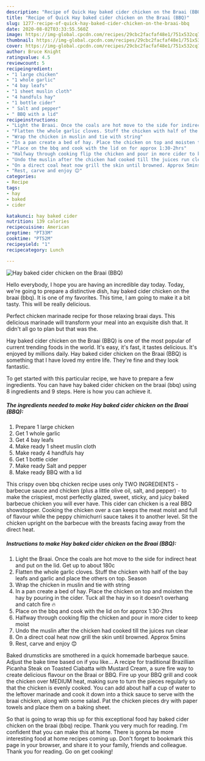 ```yaml
---
description: "Recipe of Quick Hay baked cider chicken on the Braai (BBQ)"
title: "Recipe of Quick Hay baked cider chicken on the Braai (BBQ)"
slug: 1277-recipe-of-quick-hay-baked-cider-chicken-on-the-braai-bbq
date: 2020-08-02T03:33:55.560Z
image: https://img-global.cpcdn.com/recipes/29cbc2facfaf48e1/751x532cq70/hay-baked-cider-chicken-on-the-braai-bbq-recipe-main-photo.jpg
thumbnail: https://img-global.cpcdn.com/recipes/29cbc2facfaf48e1/751x532cq70/hay-baked-cider-chicken-on-the-braai-bbq-recipe-main-photo.jpg
cover: https://img-global.cpcdn.com/recipes/29cbc2facfaf48e1/751x532cq70/hay-baked-cider-chicken-on-the-braai-bbq-recipe-main-photo.jpg
author: Bruce Knight
ratingvalue: 4.5
reviewcount: 5
recipeingredient:
- "1 large chicken"
- "1 whole garlic"
- "4 bay leafs"
- "1 sheet muslin cloth"
- "4 handfuls hay"
- "1 bottle cider"
- " Salt and pepper"
- " BBQ with a lid"
recipeinstructions:
- "Light the Braai. Once the coals are hot move to the side for indirect heat and put on the lid. Get up to about 180c"
- "Flatten the whole garlic cloves. Stuff the chicken with half of the bay leafs and garlic and place the others on top. Season"
- "Wrap the chicken in muslin and tie with string"
- "In a pan create a bed of hay. Place the chicken on top and moisten the hay by pouring in the cider. Tuck all the hay in so it doesn’t overhang and catch fire 🔥"
- "Place on the bbq and cook with the lid on for approx 1:30-2hrs"
- "Halfway through cooking flip the chicken and pour in more cider to keep moist"
- "Undo the muslin after the chicken had cooked till the juices run clear"
- "On a direct coal heat now grill the skin until browned. Approx 5mins"
- "Rest, carve and enjoy 😊"
categories:
- Recipe
tags:
- hay
- baked
- cider

katakunci: hay baked cider 
nutrition: 139 calories
recipecuisine: American
preptime: "PT33M"
cooktime: "PT52M"
recipeyield: "1"
recipecategory: Lunch

---
```



![Hay baked cider chicken on the Braai (BBQ)](https://img-global.cpcdn.com/recipes/29cbc2facfaf48e1/751x532cq70/hay-baked-cider-chicken-on-the-braai-bbq-recipe-main-photo.jpg)

Hello everybody, I hope you are having an incredible day today. Today, we're going to prepare a distinctive dish, hay baked cider chicken on the braai (bbq). It is one of my favorites. This time, I am going to make it a bit tasty. This will be really delicious.

Perfect chicken marinade recipe for those relaxing braai days. This delicious marinade will transform your meal into an exquisite dish that. It didn&#39;t all go to plan but that was the.

Hay baked cider chicken on the Braai (BBQ) is one of the most popular of current trending foods in the world. It's easy, it's fast, it tastes delicious. It's enjoyed by millions daily. Hay baked cider chicken on the Braai (BBQ) is something that I have loved my entire life. They're fine and they look fantastic.


To get started with this particular recipe, we have to prepare a few ingredients. You can have hay baked cider chicken on the braai (bbq) using 8 ingredients and 9 steps. Here is how you can achieve it.

<!--inarticleads1-->

##### The ingredients needed to make Hay baked cider chicken on the Braai (BBQ):

1. Prepare 1 large chicken
1. Get 1 whole garlic
1. Get 4 bay leafs
1. Make ready 1 sheet muslin cloth
1. Make ready 4 handfuls hay
1. Get 1 bottle cider
1. Make ready  Salt and pepper
1. Make ready  BBQ with a lid


This crispy oven bbq chicken recipe uses only TWO INGREDIENTS - barbecue sauce and chicken (plus a little olive oil, salt, and pepper) - to make the crispiest, most perfectly glazed, sweet, sticky, and juicy baked barbecue chicken you will ever have. This cider can chicken is a real BBQ showstopper. Cooking the chicken over a can keeps the meat moist and full of flavour while the peppy chimichurri sauce takes it to another level. Sit the chicken upright on the barbecue with the breasts facing away from the direct heat. 

<!--inarticleads2-->

##### Instructions to make Hay baked cider chicken on the Braai (BBQ):

1. Light the Braai. Once the coals are hot move to the side for indirect heat and put on the lid. Get up to about 180c
1. Flatten the whole garlic cloves. Stuff the chicken with half of the bay leafs and garlic and place the others on top. Season
1. Wrap the chicken in muslin and tie with string
1. In a pan create a bed of hay. Place the chicken on top and moisten the hay by pouring in the cider. Tuck all the hay in so it doesn’t overhang and catch fire 🔥
1. Place on the bbq and cook with the lid on for approx 1:30-2hrs
1. Halfway through cooking flip the chicken and pour in more cider to keep moist
1. Undo the muslin after the chicken had cooked till the juices run clear
1. On a direct coal heat now grill the skin until browned. Approx 5mins
1. Rest, carve and enjoy 😊


Baked drumsticks are smothered in a quick homemade barbeque sauce. Adjust the bake time based on if you like… A recipe for traditional Brazillian Picanha Steak on Toasted Ciabatta with Mustard Cream, a sure fire way to create delicious flavour on the Braai or BBQ. Fire up your BBQ grill and cook the chicken over MEDIUM heat, making sure to turn the pieces regularly so that the chicken is evenly cooked. You can add about half a cup of water to the leftover marinade and cook it down into a thick sauce to serve with the braai chicken, along with some salad. Pat the chicken pieces dry with paper towels and place them on a baking sheet. 

So that is going to wrap this up for this exceptional food hay baked cider chicken on the braai (bbq) recipe. Thank you very much for reading. I'm confident that you can make this at home. There is gonna be more interesting food at home recipes coming up. Don't forget to bookmark this page in your browser, and share it to your family, friends and colleague. Thank you for reading. Go on get cooking!

